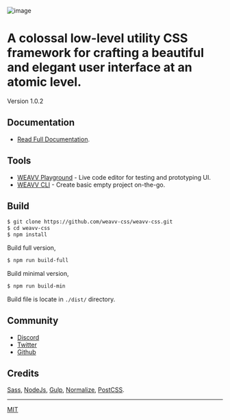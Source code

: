 ![image](https://github.com/weavv/weavv-css/assets/banner.png)

# A colossal low-level utility CSS framework for crafting a beautiful and elegant user interface at an atomic level.

Version 1.0.2

## Documentation

- [Read Full Documentation](https://weavvcss.netlify.app).

## Tools

- [WEAVV Playground](https://weavvcss.netlify.app/playground) - Live code editor for testing and prototyping UI.
- [WEAVV CLI](https://www.npmjs.com/package/weavv-cli) - Create basic empty project on-the-go.

## Build

```bash
$ git clone https://github.com/weavv-css/weavv-css.git
$ cd weavv-css
$ npm install
```

Build full version,

```bash
$ npm run build-full
```

Build minimal version,

```bash
$ npm run build-min
```

Build file is locate in `./dist/` directory.

## Community

- [Discord](https://discord.gg/GQh499GpGq)
- [Twitter](https://twitter.com/weavvcss)
- [Github](https://github.com/weavv/weavv-css)

## Credits

[Sass](https://sass-lang.com/), [NodeJs](https://nodejs.org/), [Gulp](https://gulpjs.com/), [Normalize](https://necolas.github.io/normalize.css/), [PostCSS](https://postcss.org/).

---

[MIT](https://github.com/weavv/weavv-css/blob/master/LICENSE)

